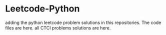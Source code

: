 # Leetcode-Python
adding the python leetcode problem solutions in this repositories. 
The code files are here.
all CTCI problems solutions are here.
















































































































































































































































































































































































































































































































































































































































































































































































































































































































































































































































































































































































































































































